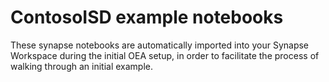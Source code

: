 # ContosoISD example notebooks
These synapse notebooks are automatically imported into your Synapse Workspace during the initial OEA setup, in order to facilitate the process of walking through an initial example.